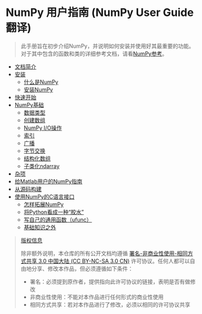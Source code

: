 # NumPy 用户指南 (NumPy User Guide翻译)

> 此手册旨在初步介绍NumPy，并说明如何安装并使用好其最重要的功能。对于其中包含的函数和类的详细参考文档，请看[NumPy参考](https://docs.scipy.org/doc/numpy/user/index.html)。

* [文档简介](README.md)
* [安装](1.Setting-up/README.md)
  * [什么是NumPy](1.Setting-up/What_is_NumPy.md)
  * [安装NumPy](1.Setting-up/Installing_NumPy.md)
* [快速开始](2.Quickstart-tutorial/Quickstart_tutorial.md)
* [NumPy基础](3.NumPy-basics/README.md)
  * [数据类型](3.NumPy-basics/Data_types.md)
  * [创建数组](3.NumPy-basics/Array_creation.md)
  * [NumPy I/O操作](3.NumPy-basics/IO_with_NumPy.md)
  * [索引](3.NumPy-basics/Indexing.md)
  * [广播](3.NumPy-basics/Broadcasting.md)
  * [字节交换](3.NumPy-basics/Byte-swapping.md)
  * [结构化数组](3.NumPy-basics/Structured_arrays.md)
  * [子类化ndarray](3.NumPy-basics/Subclassing_ndarray.md)
* [杂项](4.Miscellaneous/Miscellaneous.md)
* [给Matlab用户的NumPy指南](5.NumPy-for-Matlab-users/NumPy_for_Matlab_users.md)
* [从源码构建](6.Building-from-source/Building_from_source.md)
* [使用NumPy的C语言接口](7.Using-NumPy-C-API/README.md)
    * [怎样拓展NumPy](7.Using-NumPy-C-API/How_to_extend_NumPy.md)
    * [将Python看成一种“胶水”](7.Using-NumPy-C-API/Using_Python_as_glue.md)
    * [写自己的通用函数（ufunc）](7.Using-NumPy-C-API/Writing_your_own_ufunc.md)
    * [基础知识之外](7.Using-NumPy-C-API/Beyond_the_Basics.md) 


>[版权信息](license.md)
>
>除非额外说明，本仓库的所有公开文档均遵循 [署名-非商业性使用-相同方式共享 3.0 中国大陆 (CC BY-NC-SA 3.0 CN)](https://creativecommons.org/licenses/by-nc-sa/3.0/cn/) 许可协议。任何人都可以自由地分享、修改本作品，但必须遵循如下条件：
>
>* 署名：必须提到原作者，提供指向此许可协议的链接，表明是否有做修改
>* 非商业性使用：不能对本作品进行任何形式的商业性使用
>* 相同方式共享：若对本作品进行了修改，必须以相同的许可协议共享
